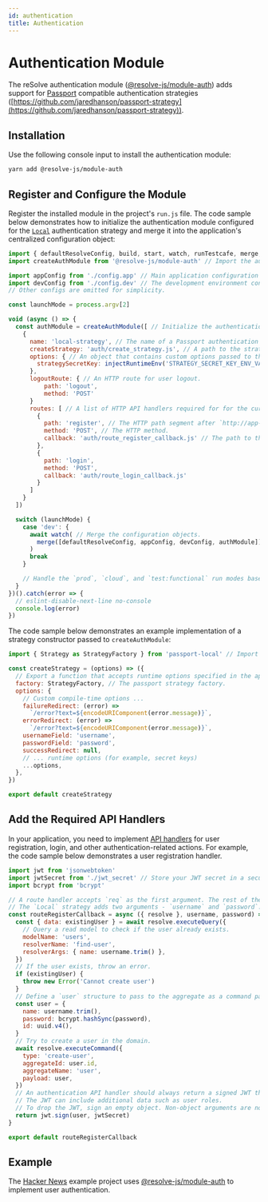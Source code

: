 ```yaml
---
id: authentication
title: Authentication
---
```


# Authentication Module

The reSolve authentication module ([@resolve-js/module-auth](https://www.npmjs.com/package/@resolve-js/module-auth)) adds support for [Passport](https://www.passportjs.org/) compatible authentication strategies ([https://github.com/jaredhanson/passport-strategy](https://github.com/jaredhanson/passport-strategy)).

## Installation

Use the following console input to install the authentication module:

```sh
yarn add @resolve-js/module-auth
```

## Register and Configure the Module

Register the installed module in the project's `run.js` file. The code sample below demonstrates how to initialize the authentication module configured for the [`Local`](https://www.passportjs.org/packages/passport-local/) authentication strategy and merge it into the application's centralized configuration object:

```js title="run.js"
import { defaultResolveConfig, build, start, watch, runTestcafe, merge, injectRuntimeEnv } from '@resolve-js/scripts'
import createAuthModule from '@resolve-js/module-auth' // Import the authentication module.

import appConfig from './config.app' // Main application configuration file that defines the domain logic.
import devConfig from './config.dev' // The development environment configuration.
// Other configs are omitted for simplicity.

const launchMode = process.argv[2]

void (async () => {
  const authModule = createAuthModule([ // Initialize the authentication module with settings specified below.
    {
      name: 'local-strategy', // The name of a Passport authentication strategy to use.
      createStrategy: 'auth/create_strategy.js', // A path to the strategy constructor file within the project.
      options: { // An object that contains custom options passed to the strategy constructor.
        strategySecretKey: injectRuntimeEnv('STRATEGY_SECRET_KEY_ENV_VARIABLE_NAME')
      },
      logoutRoute: { // An HTTP route for user logout.
          path: 'logout',
          method: 'POST'
      }
      routes: [ // A list of HTTP API handlers required for for the current strategy.
        {
          path: 'register', // The HTTP path segment after `http://app-domain.tld/rootPath/api/`.
          method: 'POST', // The HTTP method.
          callback: 'auth/route_register_callback.js' // The path to the API handler's definition.
        },
        {
          path: 'login',
          method: 'POST',
          callback: 'auth/route_login_callback.js'
        }
      ]
    }
  ])

  switch (launchMode) {
    case 'dev': {
      await watch( // Merge the configuration objects.
        merge([defaultResolveConfig, appConfig, devConfig, authModule])
      )
      break
    }

    // Handle the `prod`, `cloud`, and `test:functional` run modes based on your requirements.
  }
})().catch(error => {
  // eslint-disable-next-line no-console
  console.log(error)
})
```

The code sample below demonstrates an example implementation of a strategy constructor passed to `createAuthModule`:

```js title="auth/create_strategy.js"
import { Strategy as StrategyFactory } from 'passport-local' // Import the passport strategy.

const createStrategy = (options) => ({
  // Export a function that accepts runtime options specified in the application config.
  factory: StrategyFactory, // The passport strategy factory.
  options: {
    // Custom compile-time options ...
    failureRedirect: (error) =>
      `/error?text=${encodeURIComponent(error.message)}`,
    errorRedirect: (error) =>
      `/error?text=${encodeURIComponent(error.message)}`,
    usernameField: 'username',
    passwordField: 'password',
    successRedirect: null,
    // ... runtime options (for example, secret keys)
    ...options,
  },
})

export default createStrategy
```

## Add the Required API Handlers

In your application, you need to implement [API handlers](../api-handlers.md) for user registration, login, and other authentication-related actions. For example, the code sample below demonstrates a user registration handler.

```js title="auth/route_register_callback.js"
import jwt from 'jsonwebtoken'
import jwtSecret from './jwt_secret' // Store your JWT secret in a secure location, for example an environment variable
import bcrypt from 'bcrypt'

// A route handler accepts `req` as the first argument. The rest of the arguments depend on the used strategy.
// The `Local` strategy adds two arguments - `username` and `password`.
const routeRegisterCallback = async ({ resolve }, username, password) => {
  const { data: existingUser } = await resolve.executeQuery({
    // Query a read model to check if the user already exists.
    modelName: 'users',
    resolverName: 'find-user',
    resolverArgs: { name: username.trim() },
  })
  // If the user exists, throw an error.
  if (existingUser) {
    throw new Error('Cannot create user')
  }
  // Define a `user` structure to pass to the aggregate as a command payload and save to the JWT.
  const user = {
    name: username.trim(),
    password: bcrypt.hashSync(password),
    id: uuid.v4(),
  }
  // Try to create a user in the domain.
  await resolve.executeCommand({
    type: 'create-user',
    aggregateId: user.id,
    aggregateName: 'user',
    payload: user,
  })
  // An authentication API handler should always return a signed JWT that encodes the user structure.
  // The JWT can include additional data such as user roles.
  // To drop the JWT, sign an empty object. Non-object arguments are not allowed.
  return jwt.sign(user, jwtSecret)
}

export default routeRegisterCallback
```

## Example

The [Hacker News](https://github.com/reimagined/resolve/tree/dev/examples/js/hacker-news) example project uses [@resolve-js/module-auth](https://www.npmjs.com/package/@resolve-js/module-auth) to implement user authentication.
